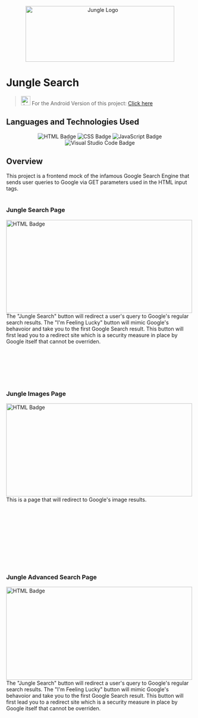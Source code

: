 <p align="center">
  <img src="https://i.imgur.com/7z2P7YU.png" alt="Jungle Logo" width="400" height="150">
 </p>

# Jungle Search
> <img src="https://i.imgur.com/tRJ84en.png" alt="Jungle Logo" width="25" height="25"> For the Android Version of this project: [Click here](https://github.com/pecodeliar/GoogleMockAndroid)

## Languages and Technologies Used
<p align="center">
  <img src="https://img.shields.io/badge/HTML5-E34F26?style=for-the-badge&logo=html5&logoColor=white" alt="HTML Badge"> <img src="https://img.shields.io/badge/CSS-239120?&style=for-the-badge&logo=css3&logoColor=white" alt="CSS Badge"> <img src="https://img.shields.io/badge/JavaScript-F7DF1E?style=for-the-badge&logo=javascript&logoColor=black" alt="JavaScript Badge"> <img src="https://img.shields.io/badge/Visual_Studio_Code-0078D4?style=for-the-badge&logo=visual%20studio%20code&logoColor=white" alt="Visual Studio Code Badge">
</p>

## Overview

This project is a frontend mock of the infamous Google Search Engine that sends user queries to Google via GET parameters used in the HTML input tags.
\
&nbsp;

### Jungle Search Page

<p>
  <img align="left" src="https://i.imgur.com/volZjGk.png" alt="HTML Badge" width="500" height="250"> <p> The &quot;Jungle Search&quot; button will redirect a user&apos;s query to Google&apos;s regular search results. The &quot;I&apos;m Feeling Lucky&quot; button will mimic Google&apos;s behavoior and take you to the first Google Search result. This button will first lead you to a redirect site which is a security measure in place by Google itself that cannot be overriden.&nbsp;</p>
</p>
<br>
<br>
<br>
<br>
<br>


### Jungle Images Page

<p>
  <img align="left" src="https://i.imgur.com/8IKVpUk.png" alt="HTML Badge" width="500" height="250"> <p> This is a page that will redirect to Google&apos;s image results.&nbsp;</p>
</p>
<br>
<br>
<br>
<br>
<br>
<br>
<br>
<br>
<br>

### Jungle Advanced Search Page

<p>
  <img align="left" src="https://i.imgur.com/Ba9mpwx.png" alt="HTML Badge" width="500" height="250"> <p> The &quot;Jungle Search&quot; button will redirect a user&apos;s query to Google&apos;s regular search results. The &quot;I&apos;m Feeling Lucky&quot; button will mimic Google&apos;s behavoior and take you to the first Google Search result. This button will first lead you to a redirect site which is a security measure in place by Google itself that cannot be overriden. </p>
</p>
